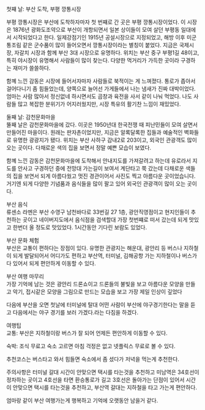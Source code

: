 첫쨰 날: 부산 도착, 부평 깡통시장<br>

 부평 깡통시장은 부산에 도착하자마자 첫 번쨰로 간 곳은 부평 깡통시장이었다. 이 시장은 1876년 광화도조약으로 부산이 개항되면서 일본 상이들이 모여 살던 부평동 일대에서 시작되었다고 한다. 일제강점기인 1915년 공설시장으로 지정되었고, 해방 이후 미군 통조림 같은 군수품이 많이 들어오면서 깡통시장이라는 별칭이 붙었다. 지금은 국제시장, 자갈치 시장과 함께 부산 3대 시장으로 유명하다. 위치는 부산 중구 부평1길 48이고, 특히 야시장이 유명해서 사람들이 많이 찾는다. 다양한 먹거리가 가득한 곳이라 구경하는 재미가 쓸쓸하다.

함꼐 느낀 감동은 시장에 들어서자마자 사람들로 북적이는 게 느껴졌다. 통로가 좁아서 걸어다니기 좀 힘들었는데, 양쪽으로 늘어선 가게들에서 나는 냄새가 진짜 대박이었다. 엄마는 사람 많아서 정신없네 하시면서도 곱창과 육전을 사서 같이 나눠 먹었다. 나도 사람들 많고 복잡한 분위기가 어지러웠지만, 시장 특유의 활기찬 느낌이 재밌었다.

둘째 날: 감천문화마을<br>
뚤째 날은 감천문화마을에 갔다. 이곳은 1950년대 한국전쟁 때 피난민들이 모여 살면서 만들어진 마을이다. 원래는 판자촌이었지만, 지금은 알록달록한 집들과 예술적인 벽화들로 유명한 광광지가 됐다. 위치는 부산 사하구 감내2로 203이고, 외국인 관광객도 많이 오는 곳이다. 다채로운 색의 집을 보면서 정말 예쁜 모습이 보였다.

함꼐 느낀 감동은 감천문화마을에 도착해서 안내지도를 가져갈려고 하는데 유로라서 지도를 안사고 구경하던 중에 전망대 가는길이 보여서 계단타고 쭉 갔는데 다채로운 색들의 집을 보연서 되게 아름다웠고 멋진 경관이어서 사진도 찍고 아름다운 곳이었습니다. 거기엔 되게 다양한 기념품과 음식들을 많이 팔고 있어 외국인 관광객이 많이 오는 곳이다.

부산 음식<br>
류센소 라멘은 부산 수영구 남천바다로 33번길 27 1층, 광안직영점이고 현지인들이 추천하는 곳이고 네이버지도에서 음식점을 검색할대 가장 첫번쨰로 떠서 갔는데 되게 맛있고 한번더 올 정도로 맛있었다. 1시간동안 기다린 보람도 있었다.

부산 문화 체험<br>
부산은 교통이 편하다는 장점이 있다. 유명한 관광지는 해운대, 광안리 등 버스나 지하철이 되게 발달되어서 어디가도 편하고 부산역, 터미널, 김해공항 가는 지하철이나 버스가 다 있어서 되게 편안하게 이동할 수 있다.

부산 여행 마무리<br>
가장 기억에 남는 것은 광안리 드론쇼이고 드론들의 불빛을 보고 아름다운 모양을 만들고 악기, 접시같은 모양을 그림으로 만드는 모습을 보고 가장 제일 인상이 깊었다

다음에 부산을 오면 첫날에 터미널에 탈대 어떤 사람이 부산에 야구경기한다는 말을 듣고 다음에서는 야구 경기를 보러 가겠다.라는 다짐을 하겠다.

여행팁<br>
교통: 부산은 지하철이랑 버스가 잘 되어 언제든 편안하게 이동할 수 있다.

숙박: 조식 무료고 숙소 고르면 아침 걱정은 없고 넷플릭스 무료로 볼 수 있다.

추천코스는 버스타고 와서 힘들면 숙소에서 좀 셨다가 저녁을 먹는게 추천한다.

주의사항은 터미널 갈대 시간이 안맞으면 택시를 타는것을 추천하고 미남역은 34호선이 정차하는 곳이고 4호선을 타면 환승통로가 길고 3호선은 돌아가는 단점이 있어서 시간이 안맞으면 택시를 타는것을 추천하고, 부산역 갈대는 지하철을 타고 가는게 편안하다.

엄마랑 같이 부산 여행가는게 행복하고 기억에 오랫동안 남을거 같다.